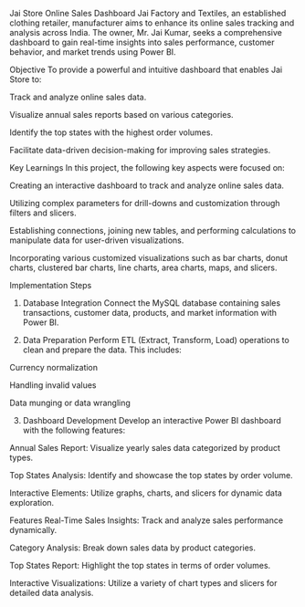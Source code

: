 Jai Store Online Sales Dashboard
Jai Factory and Textiles, an established clothing retailer, manufacturer aims to enhance its online sales tracking and analysis across India. The owner, Mr. Jai Kumar, seeks a comprehensive dashboard to gain real-time insights into sales performance, customer behavior, and market trends using Power BI.

Objective
To provide a powerful and intuitive dashboard that enables Jai Store to:

Track and analyze online sales data.

Visualize annual sales reports based on various categories.

Identify the top states with the highest order volumes.

Facilitate data-driven decision-making for improving sales strategies.

Key Learnings
In this project, the following key aspects were focused on:

Creating an interactive dashboard to track and analyze online sales data.

Utilizing complex parameters for drill-downs and customization through filters and slicers.

Establishing connections, joining new tables, and performing calculations to manipulate data for user-driven visualizations.

Incorporating various customized visualizations such as bar charts, donut charts, clustered bar charts, line charts, area charts, maps, and slicers.

Implementation Steps
1. Database Integration
Connect the MySQL database containing sales transactions, customer data, products, and market information with Power BI.

2. Data Preparation
Perform ETL (Extract, Transform, Load) operations to clean and prepare the data. This includes:

Currency normalization

Handling invalid values

Data munging or data wrangling

3. Dashboard Development
Develop an interactive Power BI dashboard with the following features:

Annual Sales Report: Visualize yearly sales data categorized by product types.

Top States Analysis: Identify and showcase the top states by order volume.

Interactive Elements: Utilize graphs, charts, and slicers for dynamic data exploration.

Features
Real-Time Sales Insights: Track and analyze sales performance dynamically.

Category Analysis: Break down sales data by product categories.

Top States Report: Highlight the top states in terms of order volumes.

Interactive Visualizations: Utilize a variety of chart types and slicers for detailed data analysis.
